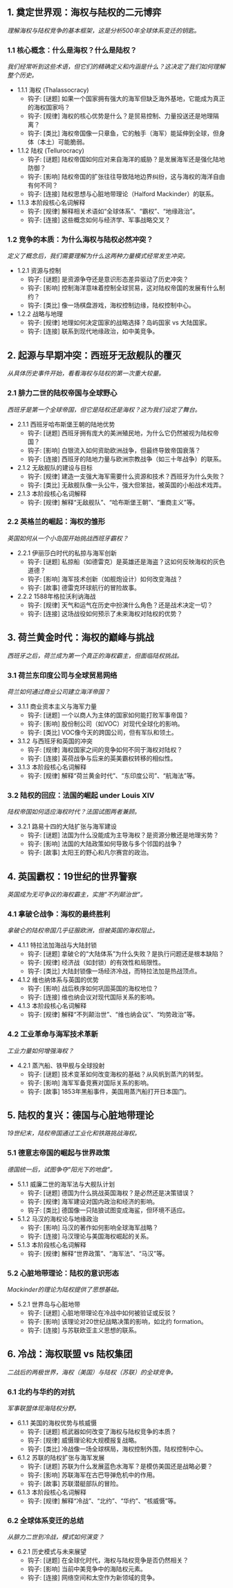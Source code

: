 ﻿## 1. 奠定世界观：海权与陆权的二元博弈
*理解海权与陆权竞争的基本框架，这是分析500年全球体系变迁的钥匙。*

### 1.1 核心概念：什么是海权？什么是陆权？
*我们经常听到这些术语，但它们的精确定义和内涵是什么？这决定了我们如何理解整个历史。*
- 1.1.1 海权 (Thalassocracy)
  - 钩子: [谜题] 如果一个国家拥有强大的海军但缺乏海外基地，它能成为真正的海权国家吗？
  - 钩子: [规律] 海权的核心优势是什么？是贸易控制、力量投送还是地理隔离？
  - 钩子: [类比] 海权帝国像一只章鱼，它的触手（海军）能延伸到全球，但身体（本土）可能脆弱。
- 1.1.2 陆权 (Tellurocracy)
  - 钩子: [谜题] 陆权帝国如何应对来自海洋的威胁？是发展海军还是强化陆地防御？
  - 钩子: [影响] 陆权帝国的扩张往往导致陆地边界纠纷，这与海权的海洋自由有何不同？
  - 钩子: [连接] 陆权思想与心脏地带理论（Halford Mackinder）的联系。
- 1.1.3 本阶段核心名词解释
  - 钩子: [规律] 解释相关术语如“全球体系”、“霸权”、“地缘政治”。
  - 钩子: [连接] 这些概念如何与经济学、军事战略交叉？

### 1.2 竞争的本质：为什么海权与陆权必然冲突？
*定义了概念后，我们需要理解为什么这两种力量模式经常发生冲突。*
- 1.2.1 资源与控制
  - 钩子: [谜题] 是资源争夺还是意识形态差异驱动了历史冲突？
  - 钩子: [影响] 控制海洋意味着控制全球贸易，这对陆权帝国的发展有什么制约？
  - 钩子: [类比] 像一场棋盘游戏，海权控制边缘，陆权控制中心。
- 1.2.2 战略与地理
  - 钩子: [规律] 地理如何决定国家的战略选择？岛屿国家 vs 大陆国家。
  - 钩子: [连接] 联系到现代地缘政治，如中美竞争。

## 2. 起源与早期冲突：西班牙无敌舰队的覆灭
*从具体历史事件开始，看看海权与陆权的第一次重大较量。*

### 2.1 腓力二世的陆权帝国与全球野心
*西班牙是第一个全球帝国，但它是陆权还是海权？这为我们设定了舞台。*
- 2.1.1 西班牙哈布斯堡王朝的陆地优势
  - 钩子: [谜题] 西班牙拥有庞大的美洲殖民地，为什么它仍然被视为陆权帝国？
  - 钩子: [影响] 白银流入如何资助欧洲战争，但最终导致帝国衰落？
  - 钩子: [连接] 西班牙的陆地力量与欧洲宗教战争（如三十年战争）的联系。
- 2.1.2 无敌舰队的建设与目标
  - 钩子: [规律] 建造一支强大海军需要什么资源和技术？西班牙为什么失败？
  - 钩子: [类比] 无敌舰队像一头公牛，强大但笨拙，被英国的小船战术戏弄。
- 2.1.3 本阶段核心名词解释
  - 钩子: [规律] 解释“无敌舰队”、“哈布斯堡王朝”、“重商主义”等。

### 2.2 英格兰的崛起：海权的雏形
*英国如何从一个小岛国开始挑战西班牙霸权？*
- 2.2.1 伊丽莎白时代的私掠与海军创新
  - 钩子: [谜题] 私掠船（如德雷克）是英雄还是海盗？这如何反映海权的灰色道德？
  - 钩子: [影响] 海军技术创新（如舰炮设计）如何改变海战？
  - 钩子: [故事] 德雷克环球航行的冒险故事。
- 2.2.2 1588年格拉沃利讷海战
  - 钩子: [规律] 天气和运气在历史中扮演什么角色？还是战术决定一切？
  - 钩子: [连接] 这场战役如何预示了未来海权对陆权的优势？

## 3. 荷兰黄金时代：海权的巅峰与挑战
*西班牙之后，荷兰成为第一个真正的海权霸主，但面临陆权挑战。*

### 3.1 荷兰东印度公司与全球贸易网络
*荷兰如何通过商业公司建立海洋帝国？*
- 3.1.1 商业资本主义与海军力量
  - 钩子: [谜题] 一个以商人为主体的国家如何能打败军事帝国？
  - 钩子: [影响] 股份制公司（如VOC）对现代全球化的影响。
  - 钩子: [类比] VOC像今天的跨国公司，但有军队和领土。
- 3.1.2 与西班牙和英国的冲突
  - 钩子: [规律] 海权国家之间的竞争如何不同于海权对陆权？
  - 钩子: [连接] 英荷战争与后来的英美霸权转移的相似性。
- 3.1.3 本阶段核心名词解释
  - 钩子: [规律] 解释“荷兰黄金时代”、“东印度公司”、“航海法”等。

### 3.2 陆权的回应：法国的崛起 under Louis XIV
*陆权帝国如何适应海权时代？法国试图两者兼顾。*
- 3.2.1 路易十四的大陆扩张与海军建设
  - 钩子: [谜题] 法国为什么没能成为主导海权？是资源分散还是地理劣势？
  - 钩子: [影响] 法国的大陆政策如何导致与多个邻国的战争？
  - 钩子: [故事] 太阳王的野心和凡尔赛宫的政治。

## 4. 英国霸权：19世纪的世界警察
*英国成为无可争议的海权霸主，实施“不列颠治世”。*

### 4.1 拿破仑战争：海权的最终胜利
*拿破仑的陆权帝国几乎征服欧洲，但被英国的海权阻止。*
- 4.1.1 特拉法加海战与大陆封锁
  - 钩子: [谜题] 拿破仑的“大陆体系”为什么失败？是执行问题还是根本缺陷？
  - 钩子: [规律] 经济战（如封锁）的有效性和局限性。
  - 钩子: [类比] 大陆封锁像一场经济冷战，而特拉法加是热战顶点。
- 4.1.2 维也纳体系与英国的优势
  - 钩子: [影响] 战后秩序如何巩固英国的海权地位？
  - 钩子: [连接] 维也纳会议对现代国际关系的影响。
- 4.1.3 本阶段核心名词解释
  - 钩子: [规律] 解释“不列颠治世”、“维也纳会议”、“均势政治”等。

### 4.2 工业革命与海军技术革新
*工业力量如何增强海权？*
- 4.2.1 蒸汽船、铁甲舰与全球投射
  - 钩子: [谜题] 技术变革如何改变海权的基础？从风帆到蒸汽的转型。
  - 钩子: [影响] 海军军备竞赛对国际关系的影响。
  - 钩子: [故事] 1853年黑船事件，美国用蒸汽船打开日本国门。

## 5. 陆权的复兴：德国与心脏地带理论
*19世纪末，陆权帝国通过工业化和铁路挑战海权。*

### 5.1 德意志帝国的崛起与世界政策
*德国统一后，试图争夺“阳光下的地盘”。*
- 5.1.1 威廉二世的海军法与大舰队计划
  - 钩子: [谜题] 德国为什么挑战英国海权？是必然还是决策错误？
  - 钩子: [规律] 海军建设对国内政治和经济的影响。
  - 钩子: [类比] 德国像一只陆狼试图变成海鲨，但环境不适应。
- 5.1.2 马汉的海权论与地缘政治
  - 钩子: [影响] 马汉的著作如何影响全球海军战略？
  - 钩子: [连接] 马汉理论与美国海权崛起的关系。
- 5.1.3 本阶段核心名词解释
  - 钩子: [规律] 解释“世界政策”、“海军法”、“马汉”等。

### 5.2 心脏地带理论：陆权的意识形态
*Mackinder的理论为陆权提供了思想基础。*
- 5.2.1 世界岛与心脏地带
  - 钩子: [谜题] 心脏地带理论在冷战中如何被验证或反驳？
  - 钩子: [影响] 该理论对20世纪战略决策的影响，如北约 formation。
  - 钩子: [连接] 与苏联欧亚主义思想的联系。

## 6. 冷战：海权联盟 vs 陆权集团
*二战后的两极世界，海权（美国）与陆权（苏联）的全球竞争。*

### 6.1 北约与华约的对抗
*军事联盟体现海陆权分野。*
- 6.1.1 美国的海权优势与核威慑
  - 钩子: [谜题] 核武器如何改变了海权与陆权竞争的本质？
  - 钩子: [规律] 威慑理论和大规模报复战略。
  - 钩子: [类比] 冷战像一场全球棋局，海权控制外围，陆权控制中心。
- 6.1.2 苏联的陆权扩张与海军发展
  - 钩子: [谜题] 苏联为什么发展蓝色水海军？是模仿美国还是战略必要？
  - 钩子: [影响] 苏联海军在古巴导弹危机中的作用。
  - 钩子: [故事] 苏联潜艇部队的冒险。
- 6.1.3 本阶段核心名词解释
  - 钩子: [规律] 解释“冷战”、“北约”、“华约”、“核威慑”等。

### 6.2 全球体系变迁的总结
*从腓力二世到冷战，模式如何演变？*
- 6.2.1 历史模式与未来展望
  - 钩子: [谜题] 在全球化时代，海权与陆权竞争是否仍然相关？
  - 钩子: [影响] 当前中美竞争中的海陆权元素。
  - 钩子: [连接] 网络空间和太空作为新领域的竞争。
